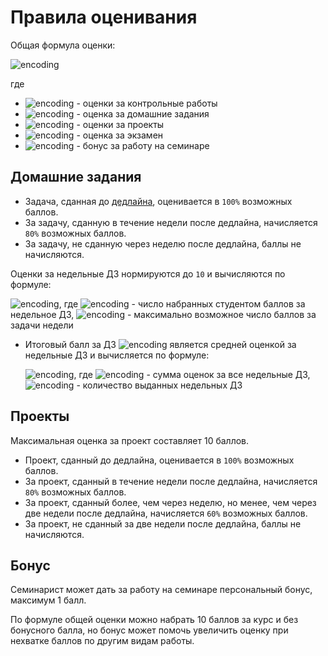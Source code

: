 # Правила оценивания

Общая формула оценки:

![encoding](https://latex.codecogs.com/svg.image?min(0.1(T_%7B1%7D&plus;T_%7B2%7D)&plus;0.2H&plus;0.2(P_%7B1%7D&plus;P_%7B2%7D)&plus;0.2E&plus;b,10))

где
- ![encoding](https://latex.codecogs.com/svg.image?T_{1,2}) - оценки за контрольные работы
- ![encoding](https://latex.codecogs.com/svg.image?H) - оценка за домашние задания
- ![encoding](https://latex.codecogs.com/svg.image?P_{1,2}) - оценки за проекты
- ![encoding](https://latex.codecogs.com/svg.image?E) - оценка за экзамен
- ![encoding](https://latex.codecogs.com/svg.image?b) - бонус за работу на семинаре

## Домашние задания

- Задача, сданная до [дедлайна](https://pilot.cpp-hse.org/), оценивается в `100%` возможных баллов.
- За задачу, сданную в течение недели после дедлайна, начисляется `80%` возможных баллов.
- За задачу, не сданную через неделю после дедлайна, баллы не начисляются.

 Оценки за недельные ДЗ нормируются до `10` и вычисляются по формуле:

  ![encoding](https://latex.codecogs.com/svg.image?\frac{Sum_{week}}{Max}&space;\times&space;10), где ![encoding](https://latex.codecogs.com/svg.image?Sum_{week}) - число набранных студентом баллов за недельное ДЗ, ![encoding](https://latex.codecogs.com/svg.image?Max) - максимально возможное число баллов за задачи недели
  
- Итоговый балл за ДЗ ![encoding](https://latex.codecogs.com/svg.image?H) является средней оценкой за недельные ДЗ и вычисляется по формуле:

  ![encoding](https://latex.codecogs.com/svg.image?\frac{Sum_{total}}{Weeks}), где ![encoding](https://latex.codecogs.com/svg.image?Sum_{total}) - сумма оценок за все недельные ДЗ, ![encoding](https://latex.codecogs.com/svg.image?Weeks) - количество выданных недельных ДЗ

## Проекты

Максимальная оценка за проект составляет 10 баллов.

- Проект, сданный до дедлайна, оценивается в `100%` возможных баллов.
- За проект, сданный в течение недели после дедлайна, начисляется `80%` возможных баллов.
- За проект, сданный более, чем через неделю, но менее, чем через две недели после дедлайна, начисляется `60%` возможных баллов.
- За проект, не сданный за две недели после дедлайна, баллы не начисляются.

## Бонус

Семинарист может дать за работу на семинаре персональный бонус, максимум 1 балл.

По формуле общей оценки можно набрать 10 баллов за курс и без бонусного балла, но бонус может помочь увеличить оценку при нехватке баллов по другим видам работы.
